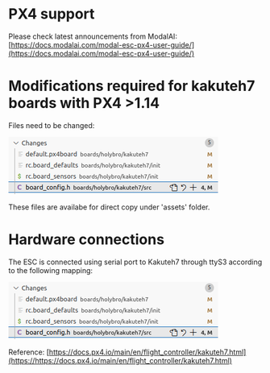 # PX4 support

Please check latest announcements from ModalAI: [https://docs.modalai.com/modal-esc-px4-user-guide/](https://docs.modalai.com/modal-esc-px4-user-guide/)

# Modifications required for kakuteh7 boards with PX4 >1.14

Files need to be changed:

![](assets/20240308_110924_image.png)

These files are availabe for direct copy under 'assets' folder.


# Hardware connections

The ESC is connected using serial port to Kakuteh7 through ttyS3 according to the following mapping:



![](assets/20240308_111459_image.png)

Reference: [https://docs.px4.io/main/en/flight_controller/kakuteh7.html](https://https://docs.px4.io/main/en/flight_controller/kakuteh7.html)
